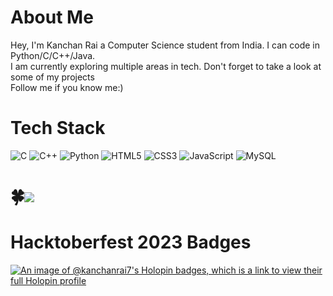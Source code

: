 
# About Me
Hey, I'm Kanchan Rai a Computer Science student from India. I can code in Python/C/C++/Java. 
<br>I am currently exploring multiple areas in tech. 
Don't forget to take a look at some of my projects 
<br>Follow me if you know me:)

# Tech Stack
![C](https://img.shields.io/badge/c-%2300599C.svg?style=for-the-badge&logo=c&logoColor=white) ![C++](https://img.shields.io/badge/c++-%2300599C.svg?style=for-the-badge&logo=c%2B%2B&logoColor=white) ![Python](https://img.shields.io/badge/python-3670A0?style=for-the-badge&logo=python&logoColor=ffdd54) ![HTML5](https://img.shields.io/badge/html5-%23E34F26.svg?style=for-the-badge&logo=html5&logoColor=white) ![CSS3](https://img.shields.io/badge/css3-%231572B6.svg?style=for-the-badge&logo=css3&logoColor=white) ![JavaScript](https://img.shields.io/badge/javascript-%23323330.svg?style=for-the-badge&logo=javascript&logoColor=%23F7DF1E) ![MySQL](https://img.shields.io/badge/mysql-%2300000f.svg?style=for-the-badge&logo=mysql&logoColor=white)

# 🍀<img src="https://komarev.com/ghpvc/?username=kanchanrai7&&style=flat-square" align="center" />

# Hacktoberfest 2023 Badges
[![An image of @kanchanrai7's Holopin badges, which is a link to view their full Holopin profile](https://holopin.me/kanchanrai7)](https://holopin.io/@kanchanrai7)
